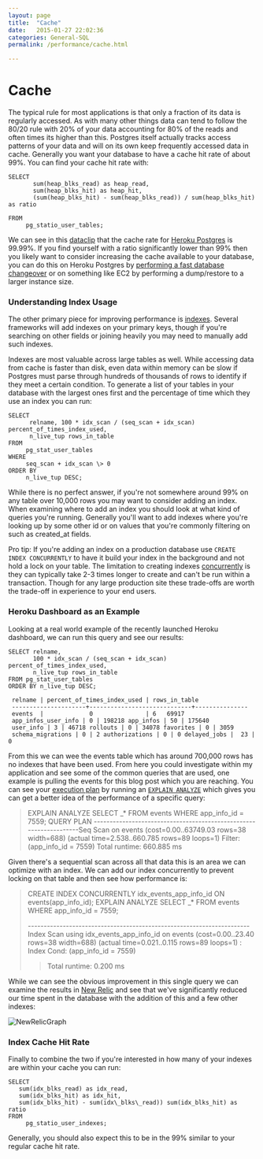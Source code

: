 ```yaml
---
layout: page
title:  "Cache"
date:   2015-01-27 22:02:36
categories: General-SQL
permalink: /performance/cache.html

---
```


Cache
=====

The typical rule for most applications is that only a fraction of its data is regularly accessed. As with many other things data can tend to follow the 80/20 rule with 20% of your data accounting for 80% of the reads and often times its higher than this. Postgres itself actually tracks access patterns of your data and will on its own keep frequently accessed data in cache. Generally you want your database to have a cache hit rate of about 99%. You can find your cache hit rate with:

    SELECT
           sum(heap_blks_read) as heap_read, 
           sum(heap_blks_hit) as heap_hit, 
           (sum(heap_blks_hit) - sum(heap_blks_read)) / sum(heap_blks_hit) as ratio

    FROM
         pg_statio_user_tables;

<!-- more -->

We can see in this
[dataclip](<https://postgres.heroku.com/dataclips/jfrtizxdthixfxkcdesxwesiibly>) that the cache rate for [Heroku Postgres](<https://postgres.heroku.com?utm_source=referral&utm_medium=content&utm_campaign=craigkerstiens>) is 99.99%. If you find yourself with a ratio significantly lower than 99% then you likely want to consider increasing the cache available to your database, you can do this on Heroku Postgres by [performing a fast database changeover](<https://devcenter.heroku.com/articles/fast-database-changeovers?utm_source=referral&utm_medium=content&utm_campaign=craigkerstiens>) or on something like EC2 by performing a dump/restore to a larger
instance size.

### Understanding Index Usage

The other primary piece for improving performance is [indexes](<https://devcenter.heroku.com/articles/postgresql-indexes?utm_source=referral&utm_medium=content&utm_campaign=craigkerstiens>). Several frameworks will add indexes on your primary keys, though if you're searching on other fields or joining heavily you may need to manually add such indexes.

Indexes are most valuable across large tables as well. While accessing data from cache is faster than disk, even data within memory can be slow if Postgres must parse through hundreds of thousands of rows to identify if they meet a certain condition. To generate a list of your tables in your database with the largest ones first and the percentage of time which they use an index you can run:

    SELECT
          relname, 100 * idx_scan / (seq_scan + idx_scan) percent_of_times_index_used, 
          n_live_tup rows_in_table
    FROM
         pg_stat_user_tables
    WHERE
         seq_scan + idx_scan \> 0
    ORDER BY
         n_live_tup DESC;

While there is no perfect answer, if you're not somewhere around 99% on any table over 10,000 rows you may want to consider adding an index. When examining where to add an index you should look at what kind of queries you're running. Generally you'll want to add indexes where you're looking up by some other id or on values that you're commonly filtering on such as created_at fields.

Pro tip: If you're adding an index on a production database use `CREATE INDEX CONCURRENTLY` to have it build your index in the background and not hold a lock on your table. The limitation to creating indexes [concurrently](<http://www.postgresql.org/docs/9.1/static/sql-createindex.html#SQL-CREATEINDEX-CONCURRENTLY>) is they can typically take 2-3 times longer to create and can't be run within a transaction. Though for any large production site these trade-offs are worth the trade-off in experience to your end users.

### Heroku Dashboard as an Example

Looking at a real world example of the recently launched Heroku dashboard, we can run this query and see our results:

    SELECT relname, 
           100 * idx_scan / (seq_scan + idx_scan) percent_of_times_index_used, 
           n_live_tup rows_in_table 
    FROM pg_stat_user_tables 
    ORDER BY n_live_tup DESC;

     relname | percent_of_times_index_used | rows_in_table
     ---------------------+-----------------------------+--------------- 
     events  |             0               | 6   69917
     app_infos_user_info | 0 | 198218 app_infos | 50 | 175640
     user_info | 3 | 46718 rollouts | 0 | 34078 favorites | 0 | 3059
     schema_migrations | 0 | 2 authorizations | 0 | 0 delayed_jobs |  23 | 0

From this we can wee the events table which has around 700,000 rows has no indexes that have been used. From here you could investigate within my application and see some of the common queries that are used, one example is pulling the events for this blog post which you are reaching. You can see your [execution
plan](<https://postgresguide.com/performance/explain.html?utm_source=referral&utm_medium=content&utm_campaign=craigkerstiens>) by running an [`EXPLAIN ANALYZE`](<https://postgresguide.com/performance/explain.html?utm_source=referral&utm_medium=content&utm_campaign=craigkerstiens>) which gives you can get a better idea of the performance of a specific query:

> EXPLAIN ANALYZE SELECT _* FROM events WHERE app_info_id = 7559;
> QUERY PLAN
> -------------------------------------------------------------------Seq
> Scan on events (cost=0.00..63749.03 rows=38 width=688) (actual
> time=2.538..660.785 rows=89 loops=1) Filter: (app_info_id = 7559)
> Total runtime: 660.885 ms

Given there's a sequential scan across all that data this is an area we
can optimize with an index. We can add our index concurrently to prevent
locking on that table and then see how performance is:

> CREATE INDEX CONCURRENTLY idx_events_app_info_id ON
> events(app_info_id); EXPLAIN ANALYZE SELECT _* FROM events WHERE
> app_info_id = 7559;
>
> ---------------------------------------------------------------------- Index Scan using idx_events_app_info_id on events (cost=0.00..23.40 rows=38 width=688) (actual time=0.021..0.115 rows=89 loops=1)
> :   Index Cond: (app_info_id = 7559)
>
> > Total runtime: 0.200 ms

While we can see the obvious improvement in this single query we can
examine the results in [New Relic](<https://addons.heroku.com/newrelic>)
and see that we've significantly reduced our time spent in the database
with the addition of this and a few other indexes:

![NewRelicGraph](<http://f.cl.ly/items/2x3g2h2220162C2M0w0r/Pasted%20Image%2010:1:12%208:55%20AM-2.png>)

### Index Cache Hit Rate

Finally to combine the two if you're interested in how many of your indexes are within your cache you can run:

    SELECT
       sum(idx_blks_read) as idx_read, 
       sum(idx_blks_hit) as idx_hit, 
       sum(idx_blks_hit) - sum(idx\_blks\_read)) sum(idx_blks_hit) as ratio
    FROM
         pg_statio_user_indexes;

Generally, you should also expect this to be in the 99% similar to your regular cache hit rate.
